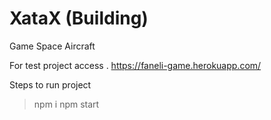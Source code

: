 # XataX (Building)
Game Space Aircraft

For test project access
 . https://faneli-game.herokuapp.com/

Steps to run project
 > npm i
 > npm start
 
